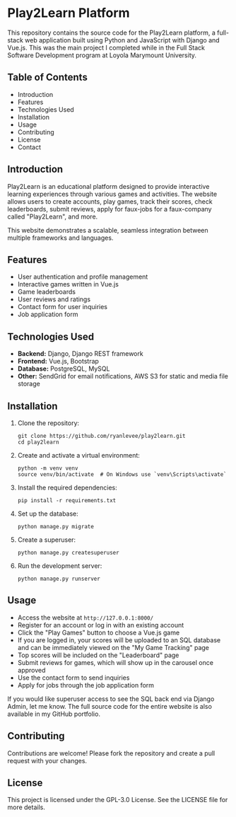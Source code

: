 Play2Learn Platform
==================

This repository contains the source code for the Play2Learn platform, a full-stack web application built using Python and JavaScript with Django and Vue.js. This was the main project I completed while in the Full Stack Software Development program at Loyola Marymount University.

Table of Contents
-----------------

*   Introduction
*   Features
*   Technologies Used
*   Installation
*   Usage
*   Contributing
*   License
*   Contact

Introduction
------------

Play2Learn is an educational platform designed to provide interactive learning experiences through various games and activities. The website allows users to create accounts, play games, track their scores, check leaderboards, submit reviews, apply for faux-jobs for a faux-company called "Play2Learn", and more.

This website demonstrates a scalable, seamless integration between multiple frameworks and languages.

Features
--------

*   User authentication and profile management
*   Interactive games written in Vue.js
*   Game leaderboards
*   User reviews and ratings
*   Contact form for user inquiries
*   Job application form

Technologies Used
-----------------

*   **Backend:** Django, Django REST framework
*   **Frontend:** Vue.js, Bootstrap
*   **Database:** PostgreSQL, MySQL
*   **Other:** SendGrid for email notifications, AWS S3 for static and media file storage

Installation
------------

1.  Clone the repository:
    
        git clone https://github.com/ryanlevee/play2learn.git
        cd play2learn
        
    
2.  Create and activate a virtual environment:
    
        python -m venv venv
        source venv/bin/activate  # On Windows use `venv\Scripts\activate`
        
    
3.  Install the required dependencies:
    
        pip install -r requirements.txt
        
    
4.  Set up the database:
    
        python manage.py migrate
        
    
5.  Create a superuser:
    
        python manage.py createsuperuser
        
    
6.  Run the development server:
    
        python manage.py runserver
        
    

Usage
-----

*   Access the website at `http://127.0.0.1:8000/`
*   Register for an account or log in with an existing account
*   Click the "Play Games" button to choose a Vue.js game
*   If you are logged in, your scores will be uploaded to an SQL database and can be immediately viewed on the "My Game Tracking" page
*   Top scores will be included on the "Leaderboard" page
*   Submit reviews for games, which will show up in the carousel once approved
*   Use the contact form to send inquiries
*   Apply for jobs through the job application form

If you would like superuser access to see the SQL back end via Django Admin, let me know. The full source code for the entire website is also available in my GitHub portfolio.

Contributing
------------

Contributions are welcome! Please fork the repository and create a pull request with your changes.

License
-------

This project is licensed under the GPL-3.0 License. See the LICENSE file for more details.

